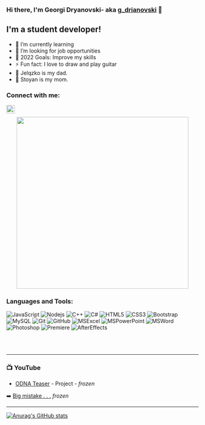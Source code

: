 ### Hi there, I'm Georgi Dryanovski- aka [g_drianovski][instagram] 👋

## I'm a student developer!

- 🌱 I’m currently learning
- 👯 I’m looking for job opportunities
- 🥅 2022 Goals: Improve my skills
- ⚡ Fun fact: I love to draw and play guitar
- 👨 Jelqzko is my dad.
- 👩 Stoyan is my mom.

### Connect with me:
[<img align="left" alt="g_drianovski | Instagram" width="22px" src="https://cdn.jsdelivr.net/npm/simple-icons@v3/icons/instagram.svg" />][instagram]

<br />

<p align="center">
  <img width="450" src="https://media.giphy.com/media/hmTyTK13v9dvjRkxd9/giphy.gif">
</p>

### Languages and Tools:

![JavaScript](https://img.shields.io/badge/JavaScript-323330?style=for-the-badge&logo=javascript&logoColor=F7DF1E)
![Nodejs](https://img.shields.io/badge/-Nodejs-black?style=flat-square&logo=Node.js)
![C++](https://img.shields.io/badge/C%2B%2B-00599C?style=for-the-badge&logo=c%2B%2B&logoColor=white)
![C#](https://img.shields.io/badge/C%23-239120?style=for-the-badge&logo=c-sharp&logoColor=white)
![HTML5](https://img.shields.io/badge/-HTML5-E34F26?style=flat-square&logo=html5&logoColor=white)
![CSS3](https://img.shields.io/badge/-CSS3-1572B6?style=flat-square&logo=css3)
![Bootstrap](https://img.shields.io/badge/-Bootstrap-563D7C?style=flat-square&logo=bootstrap)
![MySQL](https://img.shields.io/badge/MySQL-00000F?style=for-the-badge&logo=mysql&logoColor=white)
![Git](https://img.shields.io/badge/-Git-black?style=flat-square&logo=git)
![GitHub](https://img.shields.io/badge/-GitHub-181717?style=flat-square&logo=github)
![MSExcel](https://img.shields.io/badge/Microsoft_Excel-217346?style=for-the-badge&logo=microsoft-excel&logoColor=white)
![MSPowerPoint](https://img.shields.io/badge/Microsoft_PowerPoint-B7472A?style=for-the-badge&logo=microsoft-powerpoint&logoColor=white)
![MSWord](https://img.shields.io/badge/Microsoft_Word-2B579A?style=for-the-badge&logo=microsoft-word&logoColor=white)
![Photoshop](https://aleen42.github.io/badges/src/photoshop.svg)
![Premiere](https://aleen42.github.io/badges/src/premiere.svg)
![AfterEffects](https://aleen42.github.io/badges/src/after_effects.svg)

<br />
<br />

---

### 📺 YouTube

<!-- YOUTUBE:START -->
- [ODNA Teaser](https://www.youtube.com/watch?v=i1ZoyIOhJuI) - Project - *frozen*
<!-- YOUTUBE:END -->

➡️ [Big mistake . . .](https://www.youtube.com/channel/UC1u8NSWAyhMQpgI-hjrEDKA) *frozen*

---

[![Anurag's GitHub stats](https://github-readme-stats.vercel.app/api?username=GHDryanovski19&count_private=true&show_icons=true&theme=outrun&border_radius=10)](https://github.com/anuraghazra/github-readme-stats)

[youtube]: https://www.youtube.com/channel/UC1u8NSWAyhMQpgI-hjrEDKA
[instagram]: https://www.instagram.com/g_drianovski/
